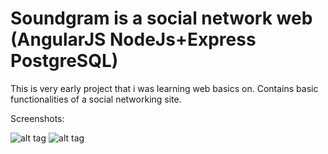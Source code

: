 Soundgram is a social network web (AngularJS NodeJs+Express PostgreSQL)
=============

<p>This is very early project that i was learning web basics on. Contains basic functionalities of a social networking site. </p>

Screenshots:

![alt tag](https://github.com/Sailor70/SoundgramOld/screenshots/SoundgramHomePage.png) ![alt tag](https://github.com/Sailor70/SoundgramOld/screenshots/SoundgramHomePage.png)
